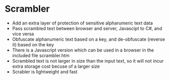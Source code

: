 # Scrambler

* Add an extra layer of protection of sensitive alpharumeric text data
* Pass scrambled text between browser and server, Javascipt to C#, and vice versa
* Obfuscate alphanumeric text based on a key, and de-obfuscate (reverse it) based on the key
* There is a Javascript version which can be used in a browser in the included file scrambler.htm
* Scrambled text is not larger in size than the input text, so it will not incur extra storage cost becuse of a larger size
* Scrabler is lightweight and fast
